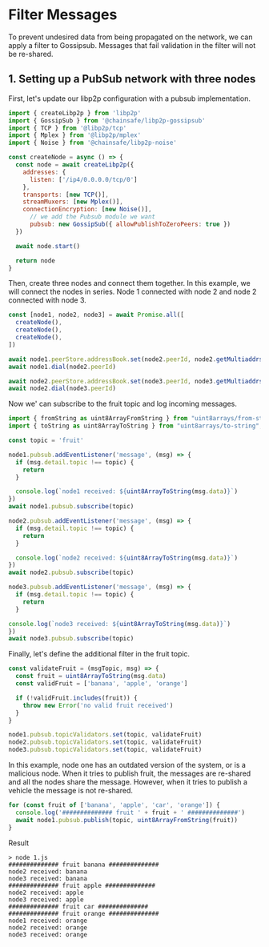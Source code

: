 # Filter Messages

To prevent undesired data from being propagated on the network, we can apply a filter to Gossipsub. Messages that fail validation in the filter will not be re-shared.

## 1. Setting up a PubSub network with three nodes

First, let's update our libp2p configuration with a pubsub implementation.

```JavaScript
import { createLibp2p } from 'libp2p'
import { GossipSub } from '@chainsafe/libp2p-gossipsub'
import { TCP } from '@libp2p/tcp'
import { Mplex } from '@libp2p/mplex'
import { Noise } from '@chainsafe/libp2p-noise'

const createNode = async () => {
  const node = await createLibp2p({
    addresses: {
      listen: ['/ip4/0.0.0.0/tcp/0']
    },
    transports: [new TCP()],
    streamMuxers: [new Mplex()],
    connectionEncryption: [new Noise()],
	  // we add the Pubsub module we want
	  pubsub: new GossipSub({ allowPublishToZeroPeers: true })
  })

  await node.start()

  return node
}
```

Then, create three nodes and connect them together. In this example, we will connect the nodes in series. Node 1 connected with node 2 and node 2 connected with node 3.

```JavaScript
const [node1, node2, node3] = await Promise.all([
  createNode(),
  createNode(),
  createNode(),
])

await node1.peerStore.addressBook.set(node2.peerId, node2.getMultiaddrs())
await node1.dial(node2.peerId)

await node2.peerStore.addressBook.set(node3.peerId, node3.getMultiaddrs())
await node2.dial(node3.peerId)
```

Now we' can subscribe to the fruit topic and log incoming messages.

```JavaScript
import { fromString as uint8ArrayFromString } from "uint8arrays/from-string";
import { toString as uint8ArrayToString } from "uint8arrays/to-string";

const topic = 'fruit'

node1.pubsub.addEventListener('message', (msg) => {
  if (msg.detail.topic !== topic) {
    return
  }

  console.log(`node1 received: ${uint8ArrayToString(msg.data)}`)
})
await node1.pubsub.subscribe(topic)

node2.pubsub.addEventListener('message', (msg) => {
  if (msg.detail.topic !== topic) {
    return
  }

  console.log(`node2 received: ${uint8ArrayToString(msg.data)}`)
})
await node2.pubsub.subscribe(topic)

node3.pubsub.addEventListener('message', (msg) => {
  if (msg.detail.topic !== topic) {
    return
  }

console.log(`node3 received: ${uint8ArrayToString(msg.data)}`)
})
await node3.pubsub.subscribe(topic)
```
Finally, let's define the additional filter in the fruit topic.

```JavaScript
const validateFruit = (msgTopic, msg) => {
  const fruit = uint8ArrayToString(msg.data)
  const validFruit = ['banana', 'apple', 'orange']

  if (!validFruit.includes(fruit)) {
    throw new Error('no valid fruit received')
  }
}

node1.pubsub.topicValidators.set(topic, validateFruit)
node2.pubsub.topicValidators.set(topic, validateFruit)
node3.pubsub.topicValidators.set(topic, validateFruit)
```

In this example, node one has an outdated version of the system, or is a malicious node. When it tries to publish fruit, the messages are re-shared and all the nodes share the message. However, when it tries to publish a vehicle the message is not re-shared.

```JavaScript
for (const fruit of ['banana', 'apple', 'car', 'orange']) {
  console.log('############## fruit ' + fruit + ' ##############')
  await node1.pubsub.publish(topic, uint8ArrayFromString(fruit))
}
```

Result

```
> node 1.js
############## fruit banana ##############
node2 received: banana
node3 received: banana
############## fruit apple ##############
node2 received: apple
node3 received: apple
############## fruit car ##############
############## fruit orange ##############
node1 received: orange
node2 received: orange
node3 received: orange
```
